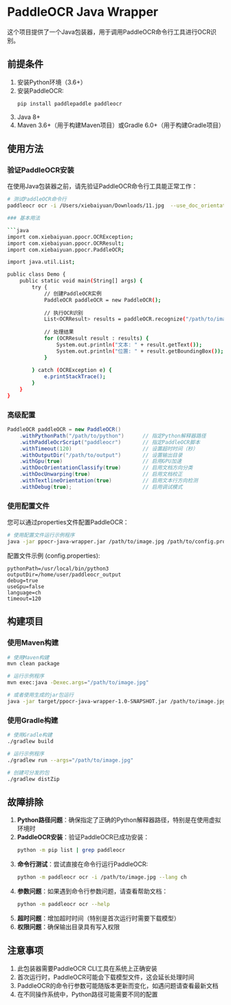 # PaddleOCR Java Wrapper

这个项目提供了一个Java包装器，用于调用PaddleOCR命令行工具进行OCR识别。

## 前提条件

1. 安装Python环境（3.6+）
2. 安装PaddleOCR:
   ```bash
   pip install paddlepaddle paddleocr
   ```
3. Java 8+
4. Maven 3.6+（用于构建Maven项目）或Gradle 6.0+（用于构建Gradle项目）

## 使用方法

### 验证PaddleOCR安装

在使用Java包装器之前，请先验证PaddleOCR命令行工具能正常工作：

```bash
# 测试PaddleOCR命令行
paddleocr ocr -i /Users/xiebaiyuan/Downloads/11.jpg  --use_doc_orientation_classify False --use_doc_unwarping False --use_textline_orientation False --device cpu```

### 基本用法

```java
import com.xiebaiyuan.ppocr.OCRException;
import com.xiebaiyuan.ppocr.OCRResult;
import com.xiebaiyuan.ppocr.PaddleOCR;

import java.util.List;

public class Demo {
    public static void main(String[] args) {
        try {
            // 创建PaddleOCR实例
            PaddleOCR paddleOCR = new PaddleOCR();
            
            // 执行OCR识别
            List<OCRResult> results = paddleOCR.recognize("/path/to/image.jpg");
            
            // 处理结果
            for (OCRResult result : results) {
                System.out.println("文本: " + result.getText());
                System.out.println("位置: " + result.getBoundingBox());
            }
            
        } catch (OCRException e) {
            e.printStackTrace();
        }
    }
}
```

### 高级配置

```java
PaddleOCR paddleOCR = new PaddleOCR()
    .withPythonPath("/path/to/python")      // 指定Python解释器路径
    .withPaddleOcrScript("paddleocr")       // 指定PaddleOCR脚本
    .withTimeout(120)                       // 设置超时时间（秒）
    .withOutputDir("/path/to/output")       // 设置输出目录
    .withGpu(true)                          // 启用GPU加速
    .withDocOrientationClassify(true)       // 启用文档方向分类
    .withDocUnwarping(true)                 // 启用文档校正
    .withTextlineOrientation(true)          // 启用文本行方向检测
    .withDebug(true);                       // 启用调试模式
```

### 使用配置文件

您可以通过properties文件配置PaddleOCR：

```bash
# 使用配置文件运行示例程序
java -jar ppocr-java-wrapper.jar /path/to/image.jpg /path/to/config.properties
```

配置文件示例 (config.properties):

```properties
pythonPath=/usr/local/bin/python3
outputDir=/home/user/paddleocr_output
debug=true
useGpu=false
language=ch
timeout=120
```

## 构建项目

### 使用Maven构建

```bash
# 使用Maven构建
mvn clean package

# 运行示例程序
mvn exec:java -Dexec.args="/path/to/image.jpg"

# 或者使用生成的jar包运行
java -jar target/ppocr-java-wrapper-1.0-SNAPSHOT.jar /path/to/image.jpg
```

### 使用Gradle构建

```bash
# 使用Gradle构建
./gradlew build

# 运行示例程序
./gradlew run --args="/path/to/image.jpg"

# 创建可分发的包
./gradlew distZip
```

## 故障排除

1. **Python路径问题**：确保指定了正确的Python解释器路径，特别是在使用虚拟环境时
2. **PaddleOCR安装**：验证PaddleOCR已成功安装：
   ```bash
   python -m pip list | grep paddleocr
   ```
3. **命令行测试**：尝试直接在命令行运行PaddleOCR:
   ```bash
   python -m paddleocr ocr -i /path/to/image.jpg --lang ch
   ```
4. **参数问题**：如果遇到命令行参数问题，请查看帮助文档：
   ```bash
   python -m paddleocr ocr --help
   ```
5. **超时问题**：增加超时时间（特别是首次运行时需要下载模型）
6. **权限问题**：确保输出目录具有写入权限

## 注意事项

1. 此包装器需要PaddleOCR CLI工具在系统上正确安装
2. 首次运行时，PaddleOCR可能会下载模型文件，这会延长处理时间
3. PaddleOCR的命令行参数可能随版本更新而变化，如遇问题请查看最新文档
4. 在不同操作系统中，Python路径可能需要不同的配置
